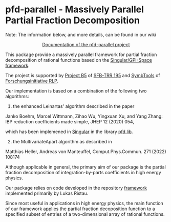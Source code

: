 # pfd-parallel - Massively Parallel Partial Fraction Decomposition

Note: The information below, and more details, can be found in our wiki 

<p align="center">
  <a href="https://github.com/singular-gpispace/pfd-parallel/wiki">Documentation of the pfd-parallel project</a>
</p>

This package provide a massively parallel framework for partial fraction decomposition of
rational functions based on the [Singular/GPI-Space framework](https://www.mathematik.uni-kl.de/~boehm/singulargpispace/).

The project is supported by [Project B5](https://www.computeralgebra.de/sfb/projects/singular-a-new-level-of-abstraction-and-performance/) of [SFB-TRR 195](https://www.computeralgebra.de/sfb/) and [SymbTools](https://rptu.de/forschung/forschungsinitiative-rlp/symbtools) of [Forschungsinitiative RLP](https://mwg.rlp.de/de/themen/wissenschaft/forschung-transfer-und-innovation/forschung-und-innovation/forschungsinitiative-des-landes-rlp/).

Our implementation is based on a combination of the following two algorithms:

1) the enhanced Leinartas' algorithm described in the paper

Janko Boehm, Marcel Wittmann, Zihao Wu, Yingxuan Xu, and Yang Zhang:
IBP reduction coefficients made simple, JHEP 12 (2020) 054,

which has been implemened in [Singular](https://www.singular.uni-kl.de) in the library
[pfd.lib](https://github.com/Singular/Singular/blob/spielwiese/Singular/LIB/pfd.lib).

2) the MultivariateApart algorithm as described in

Matthias Heller, Andreas von Manteuffel, Comput.Phys.Commun. 271 (2022) 108174 

Although applicable in general, the primary aim of our package is the partial fraction
decomposition of integration-by-parts coefficients in high energy physics.

Our package relies on code developed in the repository
[framework](https://github.com/singular-gpispace/framework)
implemented primarily by Lukas Ristau.

Since most useful in applications in high energy physics, the main function of our framework applies the partial fraction decoposition
function to a specified subset of entries of a two-dimensional array of rational functions.

